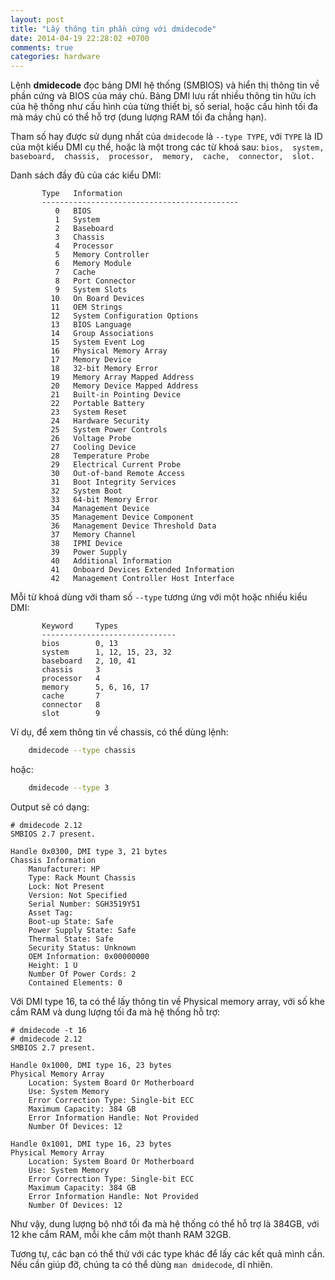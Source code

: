 ```yaml
---
layout: post
title: "Lấy thông tin phần cứng với dmidecode"
date: 2014-04-19 22:28:02 +0700
comments: true
categories: hardware
---
```

Lệnh __dmidecode__ đọc bảng DMI hệ thống (SMBIOS) và hiển thị thông tin về phần cứng và BIOS của máy chủ. Bảng DMI lưu rất nhiều thông tin hữu ích của hệ thống như cấu hình của từng thiết bị, số serial, hoặc cấu hình tối đa mà máy chủ có thể hỗ trợ (dung lượng RAM tối đa chẳng hạn).

Tham số hay được sử dụng nhất của `dmidecode` là `--type TYPE`, với `TYPE` là ID của một kiểu DMI cụ thể, hoặc là một trong các từ khoá sau: `bios,  system,  baseboard,  chassis,  processor,  memory,  cache,  connector,  slot.`

Danh sách đầy đủ của các kiểu DMI:
```plain
       Type   Information
       --------------------------------------------
          0   BIOS
          1   System
          2   Baseboard
          3   Chassis
          4   Processor
          5   Memory Controller
          6   Memory Module
          7   Cache
          8   Port Connector
          9   System Slots
         10   On Board Devices
         11   OEM Strings
         12   System Configuration Options
         13   BIOS Language
         14   Group Associations
         15   System Event Log
         16   Physical Memory Array
         17   Memory Device
         18   32-bit Memory Error
         19   Memory Array Mapped Address
         20   Memory Device Mapped Address
         21   Built-in Pointing Device
         22   Portable Battery
         23   System Reset
         24   Hardware Security
         25   System Power Controls
         26   Voltage Probe
         27   Cooling Device
         28   Temperature Probe
         29   Electrical Current Probe
         30   Out-of-band Remote Access
         31   Boot Integrity Services
         32   System Boot
         33   64-bit Memory Error
         34   Management Device
         35   Management Device Component
         36   Management Device Threshold Data
         37   Memory Channel
         38   IPMI Device
         39   Power Supply
         40   Additional Information
         41   Onboard Devices Extended Information
         42   Management Controller Host Interface
```

Mỗi từ khoá dùng với tham số `--type` tương ứng với một hoặc nhiều kiểu DMI:
```plain
       Keyword     Types
       ------------------------------
       bios        0, 13
       system      1, 12, 15, 23, 32
       baseboard   2, 10, 41
       chassis     3
       processor   4
       memory      5, 6, 16, 17
       cache       7
       connector   8
       slot        9
```

Ví dụ, để xem thông tin về chassis, có thể dùng lệnh:
```bash
    dmidecode --type chassis
```
hoặc:
```bash
    dmidecode --type 3
```

Output sẽ có dạng:
```plain
# dmidecode 2.12
SMBIOS 2.7 present.

Handle 0x0300, DMI type 3, 21 bytes
Chassis Information
	Manufacturer: HP
	Type: Rack Mount Chassis
	Lock: Not Present
	Version: Not Specified
	Serial Number: SGH3519Y51
	Asset Tag:
	Boot-up State: Safe
	Power Supply State: Safe
	Thermal State: Safe
	Security Status: Unknown
	OEM Information: 0x00000000
	Height: 1 U
	Number Of Power Cords: 2
	Contained Elements: 0
```

Với DMI type 16, ta có thể lấy thông tin về Physical memory array, với số khe cắm RAM và dung lượng tối đa mà hệ thống hỗ trợ:
```plain
# dmidecode -t 16
# dmidecode 2.12
SMBIOS 2.7 present.

Handle 0x1000, DMI type 16, 23 bytes
Physical Memory Array
	Location: System Board Or Motherboard
	Use: System Memory
	Error Correction Type: Single-bit ECC
	Maximum Capacity: 384 GB
	Error Information Handle: Not Provided
	Number Of Devices: 12

Handle 0x1001, DMI type 16, 23 bytes
Physical Memory Array
	Location: System Board Or Motherboard
	Use: System Memory
	Error Correction Type: Single-bit ECC
	Maximum Capacity: 384 GB
	Error Information Handle: Not Provided
	Number Of Devices: 12
```
Như vậy, dung lượng bộ nhớ tối đa mà hệ thống có thể hỗ trợ là 384GB, với 12 khe cắm RAM, mỗi khe cắm một thanh RAM 32GB.

Tương tự, các bạn có thể thử với các type khác để lấy các kết quả mình cần. Nếu cần giúp đỡ, chúng ta có thể dùng `man dmidecode`, dĩ nhiên.